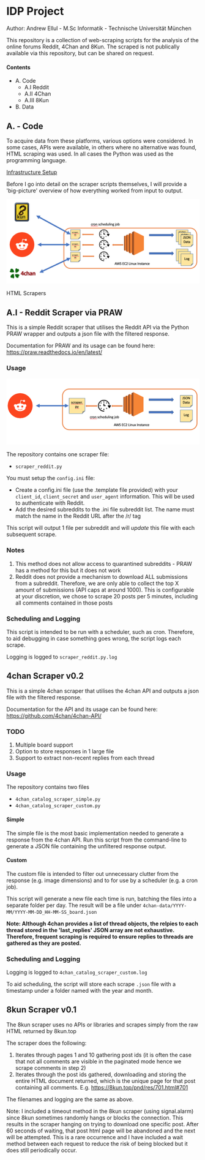 # IDP Project 

Author: Andrew Ellul - M.Sc Informatik - Technische Universität München

This repository is a collection of web-scraping scripts for the analysis of the online forums Reddit, 4Chan and 8Kun. The scraped is not publically available via this repository, but can be shared on request.

#### Contents

* A. Code
  * A.I Reddit 
  * A.II 4Chan
  * A.III 8Kun
* B. Data

## A. - Code 

To acquire data from these platforms, various options were considered. In some cases, APIs were available, in others where no alternative was found, HTML scraping was used. In all cases the Python was used as the programming language.



<u>Infrastructure Setup</u>

Before I go into detail on the scraper scripts themselves, I will provide a 'big-picture' overview of how everything worked from input to output. 



![scraper_architecture](markdown-images/scraper_architecture.png)

HTML Scrapers





## A.I - Reddit Scraper via PRAW

This is a simple Reddit scraper that utilises the Reddit API via the Python PRAW wrapper and outputs a json file with the filtered response.

Documentation for PRAW and its usage can be found here: https://praw.readthedocs.io/en/latest/

### Usage 

![image-20210604145236321](markdown-images/image-20210604145236321.png)

The repository contains one scraper file:

* `scraper_reddit.py`

You must setup the `config.ini` file:
* Create a config.ini file (use the .template file provided) with your `client_id`, `client_secret` and `user_agent` information. This will be used to authenticate with Reddit.
* Add the desired subreddits to the .ini file subreddit list. The name must match the name in the Reddit URL after the /r/ tag

This script will output 1 file per subreddit and will *update* this file with each subsequent scrape. 

### Notes

1. This method does not allow access to quarantined subreddits - PRAW has a method for this but it does not work
2. Reddit does not provide a mechanism to download ALL submissions from a subreddit. Therefore, we are only able to collect the top X amount of submissions (API caps at around 1000). This is configurable at your discretion, we chose to scrape 20 posts per 5 minutes, including all comments contained in those posts

### Scheduling and Logging 

This script is intended to be run with a scheduler, such as cron. Therefore, to aid debugging in case something goes wrong, the script logs each scrape. 

Logging is logged to `scraper_reddit.py.log` 

## 4chan Scraper v0.2

This is a simple 4chan scraper that utilises the 4chan API and outputs a json file with the filtered response.

Documentation for the API and its usage can be found here: https://github.com/4chan/4chan-API/

### TODO

1. Multiple board support
2. Option to store responses in 1 large file 
3. Support to extract non-recent replies from each thread

### Usage 

The repository contains two files
* `4chan_catalog_scraper_simple.py`
* `4chan_catalog_scraper_custom.py`

#### Simple

The simple file is the most basic implementation needed to generate a response from the 4chan API. Run this script from the command-line to generate a JSON file containing the unfiltered response output. 

#### Custom

The custom file is intended to filter out unnecessary clutter from the response (e.g. image dimensions) and to for use by a scheduler (e.g. a cron job). 

This script will generate a new file each time is run, batching the files into a separate folder per day. The result will be a file under `4chan-data/YYYY-MM/YYYY-MM-DD_HH-MM-SS_board.json`

__Note: Although 4chan provides a list of thread objects, the relpies to each thread stored in the 'last_replies' JSON array are not exhaustive. Therefore, frequent scraping is required to ensure replies to threads are gathered as they are posted.__

### Scheduling and Logging 

Logging is logged to `4chan_catalog_scraper_custom.log` 

To aid scheduling, the script will store each scrape `.json` file with a timestamp under a folder named with the year and month.

## 8kun Scraper v0.1

The 8kun scraper uses no APIs or libraries and scrapes simply from the raw HTML returned by 8kun.top

The scraper does the following:
1. Iterates through pages 1 and 10 gathering post ids (it is often the case that not all comments are visible in the paginated mode hence we scrape comments in step 2)
2. Iterates through the post ids gathered, downloading and storing the entire HTML document returned, which is the unique page for that post containing all comments. E.g. https://8kun.top/pnd/res/701.html#701

The filenames and logging are the same as above.

Note: I included a timeout method in the 8kun scraper (using signal.alarm) since 8kun sometimes randomly hangs or blocks the connection. This results in the scraper hanging on trying to download one specific post. After 60 seconds of waiting, that post html page will be abandoned and the next will be attempted. This is a rare occurrence and I have included a wait method between each request to reduce the risk of being blocked but it does still periodically occur.
